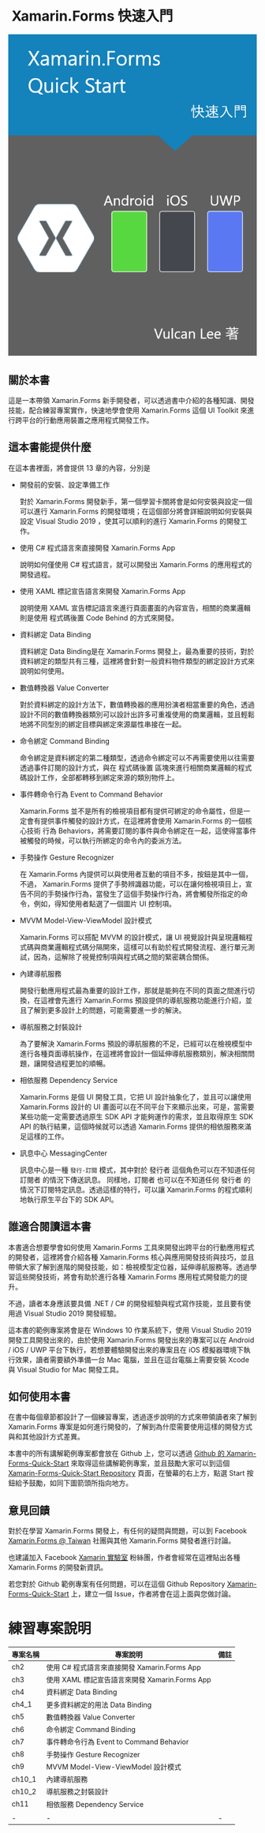 #  Xamarin.Forms 快速入門

![](Cover.png)

##  關於本書

這是一本帶領 Xamarin.Forms 新手開發者，可以透過書中介紹的各種知識、開發技能，配合練習專案實作，快速地學會使用 Xamarin.Forms 這個 UI Toolkit 來進行跨平台的行動應用裝置之應用程式開發工作。

## 這本書能提供什麼

在這本書裡面，將會提供 13 章的內容，分別是

* 開發前的安裝、設定準備工作
  
  對於 Xamarin.Forms 開發新手，第一個學習卡關將會是如何安裝與設定一個可以進行 Xamarin.Forms 的開發環境；在這個部分將會詳細說明如何安裝與設定 Visual Studio 2019 ，使其可以順利的進行 Xamarin.Forms 的開發工作。

* 使用 C# 程式語言來直接開發 Xamarin.Forms App

  說明如何僅使用 C# 程式語言，就可以開發出 Xamarin.Forms 的應用程式的開發過程。

* 使用 XAML 標記宣告語言來開發 Xamarin.Forms App

  說明使用 XAML 宣告標記語言來進行頁面畫面的內容宣告，相關的商業邏輯則是使用 程式碼後置 Code Behind 的方式來開發。

* 資料綁定 Data Binding

  資料綁定 Data Binding是在 Xamarin.Forms 開發上，最為重要的技術，對於資料綁定的類型共有三種，這裡將會針對一般資料物件類型的綁定設計方式來說明如何使用。

* 數值轉換器 Value Converter

  對於資料綁定的設計方法下，數值轉換器的應用扮演者相當重要的角色，透過設計不同的數值轉換器類別可以設計出許多可重複使用的商業邏輯，並且輕鬆地將不同型別的綁定目標與綁定來源屬性串接在一起。

* 命令綁定 Command Binding

  命令綁定是資料綁定的第二種類型，透過命令綁定可以不再需要使用以往需要透過事件訂閱的設計方式，與在 程式碼後置 區塊來進行相關商業邏輯的程式碼設計工作，全部都轉移到綁定來源的類別物件上。

* 事件轉命令行為 Event to Command Behavior

  Xamarin.Forms 並不是所有的檢視項目都有提供可綁定的命令屬性，但是一定會有提供事件觸發的設計方式，在這裡將會使用 Xamarin.Forms 的一個核心技術 行為 Behaviors，將需要訂閱的事件與命令綁定在一起，這使得當事件被觸發的時候，可以執行所綁定的命令內的委派方法。

* 手勢操作 Gesture Recognizer

  在 Xamarin.Forms 內提供可以與使用者互動的項目不多，按鈕是其中一個，不過， Xamarin.Forms 提供了手勢辨識器功能，可以在讓何檢視項目上，宣告不同的手勢操作行為，當發生了這個手勢操作行為，將會觸發所指定的命令，例如，得知使用者點選了一個圖片 UI 控制項。

* MVVM Model-View-ViewModel 設計模式

  Xamarin.Forms 可以搭配 MVVM 的設計模式，讓 UI 視覺設計與呈現邏輯程式碼與商業邏輯程式碼分隔開來，這樣可以有助於程式開發流程、進行單元測試，因為，這解除了視覺控制項與程式碼之間的緊密耦合關係。

* 內建導航服務

  開發行動應用程式最為重要的設計工作，那就是能夠在不同的頁面之間進行切換，在這裡會先進行 Xamarin.Forms 預設提供的導航服務功能進行介紹，並且了解到更多設計上的問題，可能需要進一步的解決。

* 導航服務之封裝設計

  為了要解決 Xamarin.Forms 預設的導航服務的不足，已經可以在檢視模型中進行各種頁面導航操作，在這裡將會設計一個延伸導航服務類別，解決相關問題，讓開發過程更加的順暢。

* 相依服務 Dependency Service

  Xamarin.Forms 是個 UI 開發工具，它把 UI 設計抽象化了，並且可以讓使用 Xamarin.Forms 設計的 UI 畫面可以在不同平台下來顯示出來，可是，當需要某些功能一定需要透過原生 SDK API 才能夠運作的需求，並且取得原生 SDK API 的執行結果，這個時候就可以透過 Xamarin.Forms 提供的相依服務來滿足這樣的工作。

* 訊息中心 MessagingCenter

  訊息中心是一種 `發行-訂閱` 模式，其中對於 發行者 這個角色可以在不知道任何 訂閱者 的情況下傳送訊息。 同樣地，訂閱者 也可以在不知道任何 發行者 的情況下訂閱特定訊息。透過這樣的特行，可以讓 Xamarin.Forms 的程式順利地執行原生平台下的 SDK API。

## 誰適合閱讀這本書

本書適合想要學會如何使用 Xamarin.Forms 工具來開發出跨平台的行動應用程式的開發者，這裡將會介紹各種 Xamarin.Forms 核心與應用開發技術與技巧，並且帶領大家了解到進階的開發技能，如：檢視模型定位器，延伸導航服務等。透過學習這些開發技術，將會有助於進行各種 Xamarin.Forms 應用程式開發能力的提升。

不過，讀者本身應該要具備 .NET / C# 的開發經驗與程式寫作技能，並且要有使用過 Visual Studio 2019 開發經驗。

這本書的範例專案將會是在 Windows 10 作業系統下，使用 Visual Studio 2019 開發工具開發出來的，由於使用 Xamarin.Forms 開發出來的專案可以在 Android / iOS / UWP 平台下執行，若想要體驗開發出來的專案且在 iOS 模擬器環境下執行效果，讀者需要額外準備一台 Mac 電腦，並且在這台電腦上需要安裝 Xcode 與 Visual Studio for Mac 開發工具。

## 如何使用本書

在書中每個章節都設計了一個練習專案，透過逐步說明的方式來帶領讀者來了解到 Xamarin.Forms 專案是如何進行開發的，了解到為什麼需要使用這樣的開發方式與和其他設計方式差異。

本書中的所有講解範例專案都會放在 Github 上，您可以透過 [Github 的 Xamarin-Forms-Quick-Start](https://github.com/vulcanlee/Xamarin-Forms-Quick-Start) 來取得這些講解範例專案，並且鼓勵大家可以到這個 [Xamarin-Forms-Quick-Start Repository](https://github.com/vulcanlee/Xamarin-Forms-Quick-Start) 頁面，在螢幕的右上方，點選 Start 按鈕給予鼓勵，如同下圖箭頭所指向地方。

## 意見回饋

對於在學習 Xamarin.Forms 開發上，有任何的疑問與問題，可以到 Facebook [Xamarin.Forms @ Taiwan](https://www.facebook.com/groups/XamarinFormstw) 社團與其他 Xamarin.Forms 開發者進行討論。

也建議加入 Facebook [Xamarin 實驗室](https://www.facebook.com/vulcanlabtw/) 粉絲團，作者會經常在這裡貼出各種 Xamarin.Forms 的開發新資訊。

若您對於 Github 範例專案有任何問題，可以在這個 Github Repository [Xamarin-Forms-Quick-Start](https://github.com/vulcanlee/Xamarin-Forms-Quick-Start) 上，建立一個 Issue，作者將會在這上面與您做討論。

# 練習專案說明

|專案名稱|專案說明|備註|
|-|-|-|
|ch2|使用 C# 程式語言來直接開發 Xamarin.Forms App||
|ch3|使用 XAML 標記宣告語言來開發 Xamarin.Forms App||
|ch4|資料綁定 Data Binding||
|ch4_1|更多資料綁定的用法 Data Binding||
|ch5|數值轉換器 Value Converter||
|ch6|命令綁定 Command Binding||
|ch7|事件轉命令行為 Event to Command Behavior||
|ch8|手勢操作 Gesture Recognizer||
|ch9|MVVM Model-View-ViewModel 設計模式||
|ch10_1|內建導航服務||
|ch10_2|導航服務之封裝設計||
|ch11|相依服務 Dependency Service||
||||
|-|-|-|




